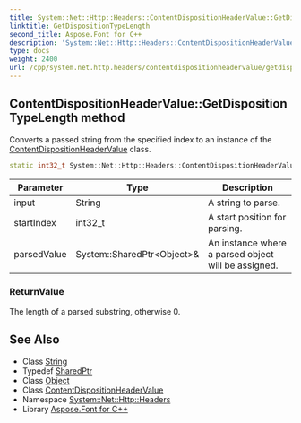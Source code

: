 ```yaml
---
title: System::Net::Http::Headers::ContentDispositionHeaderValue::GetDispositionTypeLength method
linktitle: GetDispositionTypeLength
second_title: Aspose.Font for C++
description: 'System::Net::Http::Headers::ContentDispositionHeaderValue::GetDispositionTypeLength method. Converts a passed string from the specified index to an instance of the ContentDispositionHeaderValue class in C++.'
type: docs
weight: 2400
url: /cpp/system.net.http.headers/contentdispositionheadervalue/getdispositiontypelength/
---
```

## ContentDispositionHeaderValue::GetDispositionTypeLength method


Converts a passed string from the specified index to an instance of the [ContentDispositionHeaderValue](../) class.

```cpp
static int32_t System::Net::Http::Headers::ContentDispositionHeaderValue::GetDispositionTypeLength(String input, int32_t startIndex, System::SharedPtr<Object> &parsedValue)
```


| Parameter | Type | Description |
| --- | --- | --- |
| input | String | A string to parse. |
| startIndex | int32_t | A start position for parsing. |
| parsedValue | System::SharedPtr\<Object\>\& | An instance where a parsed object will be assigned. |

### ReturnValue

The length of a parsed substring, otherwise 0.

## See Also

* Class [String](../../../system/string/)
* Typedef [SharedPtr](../../../system/sharedptr/)
* Class [Object](../../../system/object/)
* Class [ContentDispositionHeaderValue](../)
* Namespace [System::Net::Http::Headers](../../)
* Library [Aspose.Font for C++](../../../)
